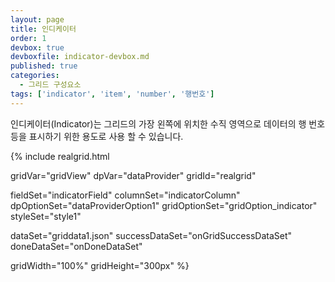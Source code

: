 ```yaml
---
layout: page
title: 인디케이터
order: 1
devbox: true
devboxfile: indicator-devbox.md
published: true
categories:
  - 그리드 구성요소
tags: ['indicator', 'item', 'number', '행번호']
---
```


인디케이터(Indicator)는 그리드의 가장 왼쪽에 위치한 수직 영역으로 데이터의 행 번호등을 표시하기 위한 용도로 사용 할 수 있습니다.

<script>
  var onGridSuccessDataSet = function(data, textStatus, jqXHR) {
    dataProvider.setRows(data);
  }
  var onDoneDataSet = function() {
    
  }
</script>

{% include realgrid.html

  gridVar="gridView"
  dpVar="dataProvider"
  gridId="realgrid"

  fieldSet="indicatorField"
  columnSet="indicatorColumn"
  dpOptionSet="dataProviderOption1"
  gridOptionSet="gridOption_indicator"
  styleSet="style1"

  dataSet="griddata1.json"
  successDataSet="onGridSuccessDataSet"
  doneDataSet="onDoneDataSet"

  gridWidth="100%"
  gridHeight="300px" %}